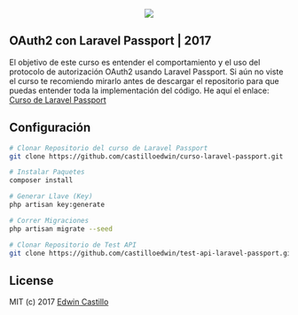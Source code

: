 <p align="center"><img src="https://laravel.com/assets/img/components/logo-laravel.svg"></p>

## OAuth2 con Laravel Passport | 2017

El objetivo de este curso es entender el comportamiento y el uso del protocolo de autorización OAuth2 usando Laravel Passport. Si aún no viste el curso te recomiendo mirarlo antes de descargar el repositorio para que puedas entender toda la implementación del código. He aquí el enlace: [Curso de Laravel Passport](https://www.youtube.com/channel/UCOoueCDkfLJZ-h_rpBVYyGw)

## Configuración

``` bash
# Clonar Repositorio del curso de Laravel Passport
git clone https://github.com/castilloedwin/curso-laravel-passport.git

# Instalar Paquetes
composer install

# Generar Llave (Key)
php artisan key:generate

# Correr Migraciones
php artisan migrate --seed

# Clonar Repositorio de Test API
git clone https://github.com/castilloedwin/test-api-laravel-passport.git

```

## License

MIT (c) 2017 [Edwin Castillo](https://www.twitter.com/Castilloe2)
